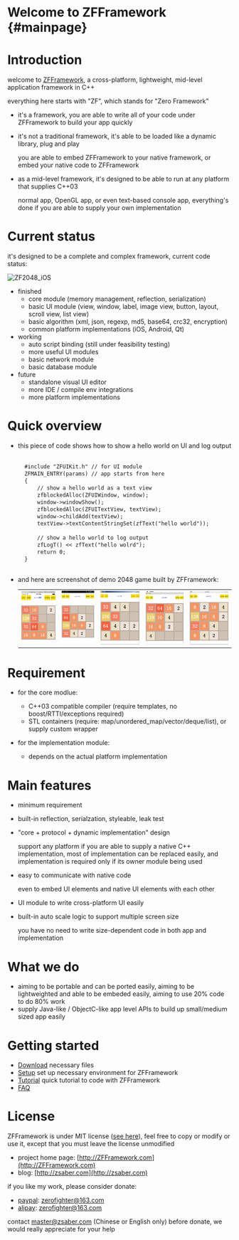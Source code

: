 Welcome to ZFFramework {#mainpage}
===

# Introduction

welcome to [ZFFramework](http://ZFFramework.com), a cross-platform, lightweight, mid-level application framework in C++

everything here starts with "ZF", which stands for "Zero Framework"

* it's a framework, you are able to write all of your code under ZFFramework to build your app quickly
* it's not a traditional framework, it's able to be loaded like a dynamic library, plug and play

    you are able to embed ZFFramework to your native framework, or embed your native code to ZFFramework

* as a mid-level framework, it's designed to be able to run at any platform that supplies C++03

    normal app, OpenGL app, or even text-based console app, everything's done if you are able to supply your own implementation


# Current status

it's designed to be a complete and complex framework, current code status:

![ZF2048_iOS](https://raw.githubusercontent.com/ZFFramework/zfframework.github.com/master/res/ZFFramework/code_summary.jpg)

* finished
    * core module (memory management, reflection, serialization)
    * basic UI module (view, window, label, image view, button, layout, scroll view, list view)
    * basic algorithm (xml, json, regexp, md5, base64, crc32, encryption)
    * common platform implementations (iOS, Android, Qt)
* working
    * auto script binding (still under feasibility testing)
    * more useful UI modules
    * basic network module
    * basic database module
* future
    * standalone visual UI editor
    * more IDE / compile env integrations
    * more platform implementations


# Quick overview

* this piece of code shows how to show a hello world on UI and log output

    <pre><code>
    #include "ZFUIKit.h" // for UI module
    ZFMAIN_ENTRY(params) // app starts from here
    {
        // show a hello world as a text view
        zfblockedAlloc(ZFUIWindow, window);
        window->windowShow();
        zfblockedAlloc(ZFUITextView, textView);
        window->childAdd(textView);
        textView->textContentStringSet(zfText("hello world"));

        // show a hello world to log output
        zfLogT() << zfText("hello wolrd");
        return 0;
    }
    </code></pre>

* and here are screenshot of demo 2048 game built by ZFFramework:

    <table border="0"><tr>
        <td><img src="https://raw.githubusercontent.com/ZFFramework/zfframework.github.com/master/res/ZFFramework/ZF2048_iOS.png"></td>
        <td><img src="https://raw.githubusercontent.com/ZFFramework/zfframework.github.com/master/res/ZFFramework/ZF2048_Android.png"></td>
        <td><img src="https://raw.githubusercontent.com/ZFFramework/zfframework.github.com/master/res/ZFFramework/ZF2048_Qt_Windows.png"></td>
        <td><img src="https://raw.githubusercontent.com/ZFFramework/zfframework.github.com/master/res/ZFFramework/ZF2048_Qt_MacOS.png"></td>
        <td><img src="https://raw.githubusercontent.com/ZFFramework/zfframework.github.com/master/res/ZFFramework/ZF2048_Qt_Ubuntu.png"></td>
    </tr></table>


# Requirement

* for the core modlue:

    * C++03 compatible compiler (require templates, no boost/RTTI/exceptions required)
    * STL containers (require: map/unordered_map/vector/deque/list), or supply custom wrapper

* for the implementation module:

    * depends on the actual platform implementation


# Main features

* minimum requirement
* built-in reflection, serialzation, styleable, leak test
* "core + protocol + dynamic implementation" design

    support any platform if you are able to supply a native C++ implementation, most of implementation can be replaced easily, and implementation is required only if its owner module being used

* easy to communicate with native code

    even to embed UI elements and native UI elements with each other

* UI module to write cross-platform UI easily
* built-in auto scale logic to support multiple screen size

    you have no need to write size-dependent code in both app and implementation


# What we do

* aiming to be portable and can be ported easily,
    aiming to be lightweighted and able to be embeded easily,
    aiming to use 20% code to do 80% work
* supply Java-like / ObjectC-like app level APIs to build up small/medium sized app easily


# Getting started

* [Download](https://zfframework.github.io/doc/_doc_tag__download.html) necessary files
* [Setup](https://zfframework.github.io/doc/_doc_tag__setup.html) set up necessary environment for ZFFramework
* [Tutorial](https://zfframework.github.io/doc/_doc_tag__tutorial.html) quick tutorial to code with ZFFramework
* [FAQ](https://zfframework.github.io/doc/_doc_tag__f_a_q.html)


# License

ZFFramework is under MIT license ([see here](https://github.com/ZFFramework/ZFFramework/blob/master/license/license.txt)),
feel free to copy or modify or use it, except that you must leave the license unmodified

* project home page: [http://ZFFramework.com](http://ZFFramework.com)
* blog: [http://zsaber.com](http://zsaber.com)


if you like my work, please consider donate:

* [paypal](http://paypal.com/): zerofighter@163.com
* [alipay](http://alipay.com/): zerofighter@163.com

contact master@zsaber.com (Chinese or English only) before donate, we would really appreciate for your help

